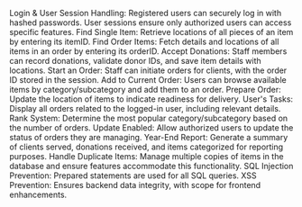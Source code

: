 Login & User Session Handling: Registered users can securely log in with hashed passwords. User sessions ensure only authorized users can access specific features.
Find Single Item: Retrieve locations of all pieces of an item by entering its itemID.
Find Order Items: Fetch details and locations of all items in an order by entering its orderID.
Accept Donations: Staff members can record donations, validate donor IDs, and save item details with locations.
Start an Order: Staff can initiate orders for clients, with the order ID stored in the session.
Add to Current Order: Users can browse available items by category/subcategory and add them to an order.
Prepare Order: Update the location of items to indicate readiness for delivery.
User's Tasks: Display all orders related to the logged-in user, including relevant details.
Rank System: Determine the most popular category/subcategory based on the number of orders.
Update Enabled: Allow authorized users to update the status of orders they are managing.
Year-End Report: Generate a summary of clients served, donations received, and items categorized for reporting purposes.
Handle Duplicate Items: Manage multiple copies of items in the database and ensure features accommodate this functionality.
SQL Injection Prevention: Prepared statements are used for all SQL queries.
XSS Prevention: Ensures backend data integrity, with scope for frontend enhancements.

